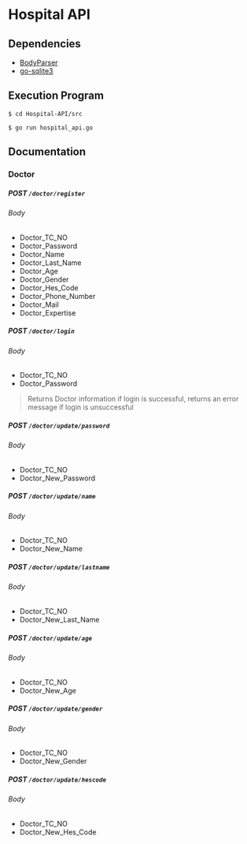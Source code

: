 # Hospital API

## Dependencies

- [BodyParser](https://github.com/Periyot/BodyParser)
- [go-sqlite3](https://github.com/mattn/go-sqlite3 "go-sqlite3")

## Execution Program

```
$ cd Hospital-API/src
```

```
$ go run hospital_api.go
```

## Documentation

### Doctor

#####  POST `/doctor/register`

###### Body

- Doctor_TC_NO
- Doctor_Password
- Doctor_Name
- Doctor_Last_Name
- Doctor_Age
- Doctor_Gender
- Doctor_Hes_Code
- Doctor_Phone_Number
- Doctor_Mail
- Doctor_Expertise

#####  POST `/doctor/login`

###### Body

- Doctor_TC_NO
- Doctor_Password

> Returns Doctor information if login is successful, returns an error message if login is unsuccessful

#####  POST `/doctor/update/password`

###### Body

- Doctor_TC_NO
- Doctor_New_Password

#####  POST `/doctor/update/name`

###### Body

- Doctor_TC_NO
- Doctor_New_Name

#####  POST `/doctor/update/lastname`

###### Body

- Doctor_TC_NO
- Doctor_New_Last_Name

#####  POST `/doctor/update/age`

###### Body

- Doctor_TC_NO
- Doctor_New_Age

#####  POST `/doctor/update/gender`

###### Body

- Doctor_TC_NO
- Doctor_New_Gender

#####  POST `/doctor/update/hescode`

###### Body

- Doctor_TC_NO
- Doctor_New_Hes_Code

